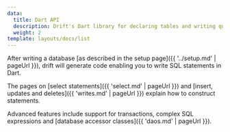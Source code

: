 ```yaml
---
data:
  title: Dart API
  description: Drift's Dart library for declaring tables and writing queries.
  weight: 2
template: layouts/docs/list
---
```


After writing a database [as described in the setup page]({{ '../setup.md' | pageUrl }}),
drift will generate code enabling you to write SQL statements in Dart.

The pages on [select statements]({{ 'select.md' | pageUrl }}) and [insert, updates and deletes]({{ 'writes.md' | pageUrl }})
explain how to construct statements.

Advanced features include support for transactions, complex SQL expressions and [database accessor classes]({{ 'daos.md' | pageUrl }}).
